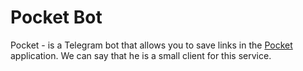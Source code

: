 # Pocket Bot

Pocket - is a Telegram bot that allows you to save links in the [Pocket](https://getpocket.com/ru/?=) application. We can say that he is a small client for this service.
